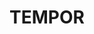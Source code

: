 ---
title: "TEMPOR"
image: "/img/Malerei/Malerei/Jung_Fanny_6 (1).jpg"
left_texts:
  - text: "INCIDIDUNT UT"
  - text: "LABORE ET DOLORE"
  - text: "MAGNA ALIQUA"
right_texts:
  - text: "UT ENIM AD"
  - text: "MINIM VENIAM"
  - text: "QUIS NOSTRUD"
year: "2025"
order: 7
--- 